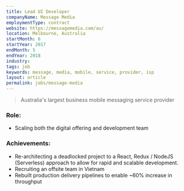 ```yaml
---
title: Lead UI Developer
companyName: Message Media
employmentType: contract
website: https://messagemedia.com/au/
location: Melbourne, Australia
startMonth: 6
startYear: 2017
endMonth: 5
endYear: 2018
industry:
tags: job
keywords: message, media, mobile, service, provider, isp
layout: article
permalink: jobs/message-media
---
```


> Australia's largest business mobile messaging service provider

### Role:

- Scaling both the digital offering and development team

### Achievements:

- Re-architecting a deadlocked project to a React, Redux / NodeJS (Serverless) approach to allow for rapid and scalable development.
- Recruiting an offsite team in Vietnam
- Rebuilt production delivery pipelines to enable ~60% increase in throughput
